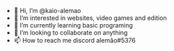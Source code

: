 - 👋 Hi, I’m @kaio-alemao
- 👀 I’m interested in websites, video games and edition
- 🌱 I’m currently learning basic programing
- 💞️ I’m looking to collaborate on anything
- 📫 How to reach me discord alemão#5376

<!---
kaio-alemao/kaio-alemao is a ✨ special ✨ repository because its `README.md` (this file) appears on your GitHub profile.
You can click the Preview link to take a look at your changes.
--->
